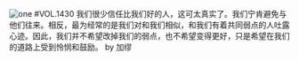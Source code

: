 ![one](http://image.wufazhuce.com/FhDMKGuszz_MmvjtDvuKj1r9simO)
#VOL.1430
我们很少信任比我们好的人，这可太真实了。我们宁肯避免与他们往来。相反，最为经常的是我们对和我们相似，和我们有着共同弱点的人吐露心迹。因此，我们并不希望改掉我们的弱点，也不希望变得更好，只是希望在我们的道路上受到怜悯和鼓励。 by 加缪